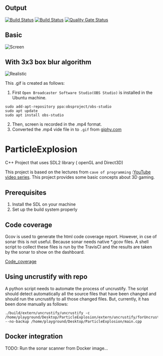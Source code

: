 ## Output

[![Build Status](https://dev.azure.com/MrPoudel/Test/_apis/build/status/MrPoudel.ParticleExplosion?branchName=master)](https://dev.azure.com/MrPoudel/Test/_build/latest?definitionId=1&branchName=master)
[![Build Status](https://travis-ci.org/MrPoudel/ParticleExplosion.svg?branch=master)](https://travis-ci.org/MrPoudel/ParticleExplosion)
[![Quality Gate Status](https://sonarcloud.io/api/project_badges/measure?project=MrPoudel_ParticleExplosion&metric=alert_status)](https://sonarcloud.io/dashboard?id=MrPoudel_ParticleExplosion)

## Basic

![Screen](https://media.giphy.com/media/L1Kzrlf8D7Oo9m8U4x/giphy.gif)

## With 3x3 box blur algorithm

![Realistic](https://media.giphy.com/media/Masb8ORIR4N4I87G63/giphy.gif)

This .gif is created as follows:

1.  First `Open Broadcaster Software Studio(OBS Studio)` is installed in the Ubuntu machine.

```
sudo add-apt-repository ppa:obsproject/obs-studio
sudo apt update
sudo apt install obs-studio
```

2. Then, screen is recorded in the .mp4 format.
3. Converted the .mp4 vide file in to `.gif` from [giphy.com](https://giphy.com/)


# ParticleExplosion
C++ Project that uses SDL2 library ( openGL and Direct3D)

This project is based on the lectures from `cave of programming` :[YouTube video series](https://www.youtube.com/watch?v=1MKhigIml3E&list=PLmpc3xvYSk4wDCP5zjt2QQXe8-JGHa4Kt).
This project provides some basic concepts about 3D gaming.

## Prerequisites
1. Install the SDL on your machine
2. Set up the build system properly

## Code coverage

Gcov is used to generate the html code coverage report. However, in cse of sonar this is not useful. Because sonar needs native *.gcov files. A shell script to collect these files is run by the TravisCI and the results are taken by the sonar to show on the dashboard.

[Code_coverage](https://github.com/MrPoudel/ParticleExplosion/blob/master/code_coverage.PNG)


## Using uncrustify with repo

A python script needs to automate the process of uncrustify. The script should detect automatically all the source files that have been changed and should run the uncrustify to all those changed files.
But, currently, it has been done manually as follows:

```
./build/extern/uncrustify/uncrustify -c /home/playground/Desktop/ParticleExplosion/extern/uncrustify/forUncrustifySources.cfg --no-backup /home/playground/Desktop/ParticleExplosion/main.cpp
```

## Docker integration
TODO: Run the sonar scanner from Docker image...
